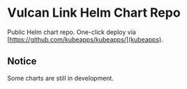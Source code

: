 # Vulcan Link Helm Chart Repo
Public Helm chart repo.
One-click deploy via [https://github.com/kubeapps/kubeapps/](kubeapps).

## Notice
Some charts are still in development.